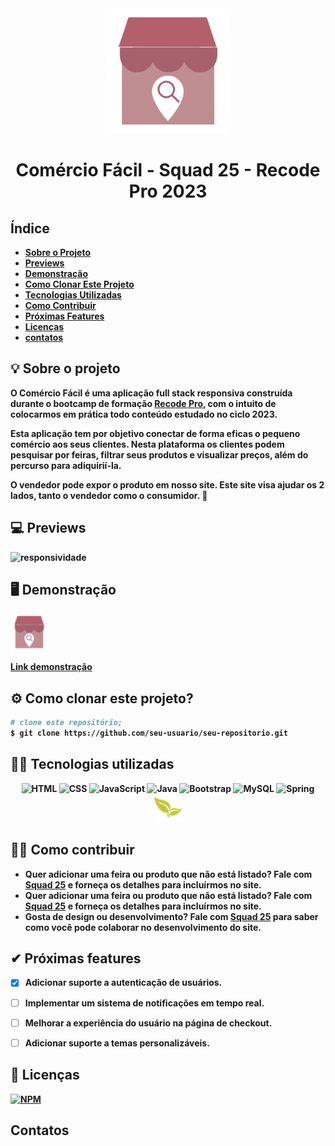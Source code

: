 <div align="center">
<img src="https://github.com/montesuma10/M-dulo-4---Desenvolvimento-de-Sistemas---N-vel-2/blob/main/logo.png" height="200">
  <h1><strong>Comércio Fácil -  Squad 25 - Recode Pro 2023<strong</h1>
</div>
    
## Índice
- [Sobre o Projeto](#sobre-o-projeto)
- [Previews](#previews)
- [Demonstração](#demonstracao)
- [Como Clonar Este Projeto](#como-clonar-este-projeto)
- [Tecnologias Utilizadas](#tecnologias-utilizadas)
- [Como Contribuir](#como-contribuir)
- [Próximas Features](#proximas-features)
- [Licenças](#licencas)
- [contatos](#contatos)

## 💡 Sobre o projeto <a name="sobre-o-projeto"></a>


O **Comércio Fácil** é uma aplicação full stack responsiva construída durante o bootcamp de formação [Recode Pro](https://recodepro.org.br/ "Site da Recode Pro"), com o intuito de colocarmos em prática todo conteúdo estudado no ciclo 2023.



Esta aplicação tem por objetivo conectar de forma eficas o pequeno comércio aos seus clientes.
Nesta plataforma os clientes podem pesquisar por feiras, filtrar seus produtos e visualizar preços, além do percurso para adiquirií-la.

O vendedor pode expor o produto em nosso site.
Este site visa ajudar os 2 lados, tanto o vendedor como o consumidor. 🛒
<br>

## 💻 Previews <a name="previews"></a>


![responsividade](https://github.com/squad25-recodePro23/comercioFacil-squad25/assets/85527665/ccb3e406-1578-4afb-8a32-45d74bf16142)

## 🖥 Demonstração <a name="demonstracao"></a>


<img src="https://github.com/montesuma10/M-dulo-4---Desenvolvimento-de-Sistemas---N-vel-2/blob/main/logo.png" height="60"> 

[**Link demonstração**](https://teste-squad.onrender.com/)
<br>

## ⚙ Como clonar este projeto? <a name="como-clonar-este-projeto"></a>


```bash
# clone este repositório;
$ git clone https://github.com/seu-usuario/seu-repositorio.git


```

## 👨‍💻 Tecnologias utilizadas <a name="tecnologias-utilizadas"></a>


<div align="center">
  <img src="https://cdn.jsdelivr.net/gh/devicons/devicon/icons/html5/html5-original-wordmark.svg" height="40" title='HTML'>
  <img src="https://cdn.jsdelivr.net/gh/devicons/devicon/icons/css3/css3-original-wordmark.svg" height="40" title='CSS'>
  <img src="https://cdn.jsdelivr.net/gh/devicons/devicon/icons/javascript/javascript-original.svg" height="40" title='JavaScript'>
  <img src="https://cdn.jsdelivr.net/gh/devicons/devicon/icons/java/java-original-wordmark.svg" height="40" title='Java'>  
  <img src="https://cdn.jsdelivr.net/gh/devicons/devicon/icons/bootstrap/bootstrap-original-wordmark.svg" height="40" title='Bootstrap'>
  <img src="https://cdn.jsdelivr.net/gh/devicons/devicon/icons/mysql/mysql-original.svg" height="40" title='MySQL'>
  <img src="https://cdn.jsdelivr.net/gh/devicons/devicon/icons/spring/spring-original.svg" height="40" title='Spring'>
  <img src="https://github.com/montesuma10/M-dulo-4---Desenvolvimento-de-Sistemas---N-vel-2/blob/main/thymeleaf.png" height="45" title='Thymeleaf'>                  
</div>


## 🙋‍♂️ Como contribuir <a name="como-contribuir"></a>


- Quer adicionar uma feira ou produto que não está listado? Fale com [Squad 25](mailto:squad25.recode2023@gmail.com) e forneça os detalhes para incluírmos no site.
- Quer adicionar uma feira ou produto que não está listado? Fale com [Squad 25](mailto:squad25.recode2023@gmail.com) e forneça os detalhes para incluírmos no site.
- Gosta de design ou desenvolvimento? Fale com [Squad 25](mailto:squad25.recode2023@gmail.com) para saber como você pode colaborar no desenvolvimento do site.



## ✔ Próximas features <a name="proximas-features"></a>


- [x] Adicionar suporte a autenticação de usuários.
- [ ] Implementar um sistema de notificações em tempo real.
- [ ] Melhorar a experiência do usuário na página de checkout.
- [ ] Adicionar suporte a temas personalizáveis.



## 📃 Licenças <a name="licencas"></a>

[![NPM](https://img.shields.io/npm/l/react)](https://github.com/devsuperior/sds1-wmazoni/blob/master/LICENSE) 

## Contatos <a name="contatos"></a>








